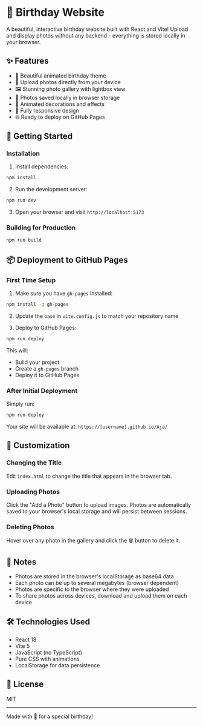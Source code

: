 # 🎂 Birthday Website

A beautiful, interactive birthday website built with React and Vite! Upload and display photos without any backend - everything is stored locally in your browser.

## ✨ Features

- 🎉 Beautiful animated birthday theme
- 📸 Upload photos directly from your device
- 🖼️ Stunning photo gallery with lightbox view
- 💾 Photos saved locally in browser storage
- 🎈 Animated decorations and effects
- 📱 Fully responsive design
- 🌐 Ready to deploy on GitHub Pages

## 🚀 Getting Started

### Installation

1. Install dependencies:

```bash
npm install
```

2. Run the development server:

```bash
npm run dev
```

3. Open your browser and visit `http://localhost:5173`

### Building for Production

```bash
npm run build
```

## 📦 Deployment to GitHub Pages

### First Time Setup

1. Make sure you have `gh-pages` installed:

```bash
npm install -g gh-pages
```

2. Update the `base` in `vite.config.js` to match your repository name

3. Deploy to GitHub Pages:

```bash
npm run deploy
```

This will:

- Build your project
- Create a `gh-pages` branch
- Deploy it to GitHub Pages

### After Initial Deployment

Simply run:

```bash
npm run deploy
```

Your site will be available at: `https://[username].github.io/Aja/`

## 🎨 Customization

### Changing the Title

Edit `index.html` to change the title that appears in the browser tab.

### Uploading Photos

Click the "Add a Photo" button to upload images. Photos are automatically saved to your browser's local storage and will persist between sessions.

### Deleting Photos

Hover over any photo in the gallery and click the 🗑️ button to delete it.

## 📝 Notes

- Photos are stored in the browser's localStorage as base64 data
- Each photo can be up to several megabytes (browser dependent)
- Photos are specific to the browser where they were uploaded
- To share photos across devices, download and upload them on each device

## 🛠️ Technologies Used

- React 18
- Vite 5
- JavaScript (no TypeScript)
- Pure CSS with animations
- LocalStorage for data persistence

## 📄 License

MIT

---

Made with 💜 for a special birthday!
